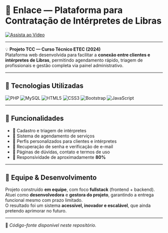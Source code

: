 # 🤟 Enlace — Plataforma para Contratação de Intérpretes de Libras

[![Assista ao Vídeo](https://img.shields.io/badge/📺%20Assistir%20Vídeo-blue?style=for-the-badge)](LINK_DO_SEU_VIDEO)

---

💡 **Projeto TCC — Curso Técnico ETEC (2024)**  
Plataforma web desenvolvida para facilitar a **conexão entre clientes e intérpretes de Libras**, permitindo agendamento rápido, triagem de profissionais e gestão completa via painel administrativo.  

---

## 🚀 Tecnologias Utilizadas
![PHP](https://img.shields.io/badge/PHP-777BB4?logo=php&logoColor=white&style=for-the-badge)
![MySQL](https://img.shields.io/badge/MySQL-005C84?logo=mysql&logoColor=white&style=for-the-badge)
![HTML5](https://img.shields.io/badge/HTML5-E34F26?logo=html5&logoColor=white&style=for-the-badge)
![CSS3](https://img.shields.io/badge/CSS3-1572B6?logo=css3&logoColor=white&style=for-the-badge)
![Bootstrap](https://img.shields.io/badge/Bootstrap-7952B3?logo=bootstrap&logoColor=white&style=for-the-badge)
![JavaScript](https://img.shields.io/badge/JavaScript-F7DF1E?logo=javascript&logoColor=black&style=for-the-badge)

---

## 📌 Funcionalidades
- 📅 Cadastro e triagem de intérpretes  
- 📝 Sistema de agendamento de serviços  
- 👤 Perfis personalizados para clientes e intérpretes  
- 🔑 Recuperação de senha e verificação de e-mail  
- 📄 Páginas de dúvidas, contato e termos de uso  
- 📱 Responsividade de aproximadamente **80%**

---

## 👥 Equipe & Desenvolvimento
Projeto construído **em equipe**, com foco **fullstack** (frontend + backend).  
Atuei como **desenvolvedora** e **gestora do projeto**, garantindo a entrega funcional mesmo com prazo limitado.  
O resultado foi um sistema **acessível, inovador e escalável**, que ainda pretendo aprimorar no futuro.  

---

📂 *Código-fonte disponível neste repositório.*  
